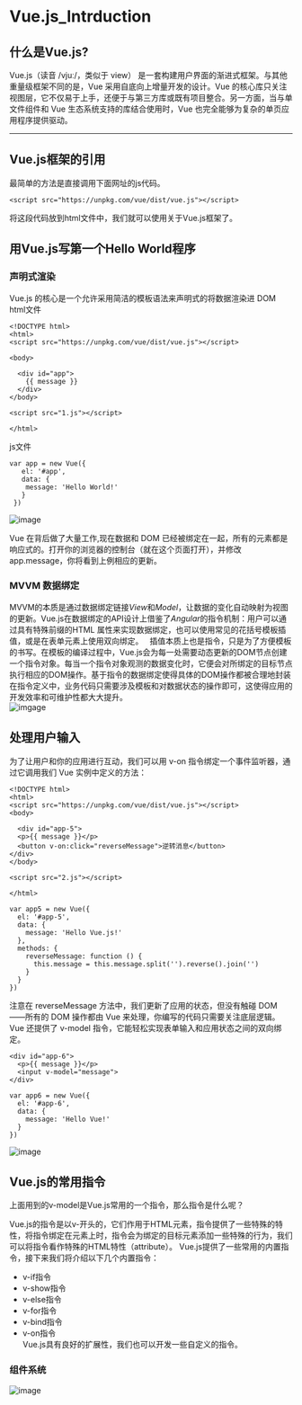 Vue.js_Intrduction
===
## 什么是Vue.js?
Vue.js（读音 /vjuː/，类似于 view） 是一套构建用户界面的渐进式框架。与其他重量级框架不同的是，Vue 采用自底向上增量开发的设计。Vue 的核心库只关注视图层，它不仅易于上手，还便于与第三方库或既有项目整合。另一方面，当与单文件组件和 Vue 生态系统支持的库结合使用时，Vue 也完全能够为复杂的单页应用程序提供驱动。
***
## Vue.js框架的引用
最简单的方法是直接调用下面网址的js代码。  

```<script src="https://unpkg.com/vue/dist/vue.js"></script>```  

将这段代码放到html文件中，我们就可以使用关于Vue.js框架了。
## 用Vue.js写第一个Hello World程序
### 声明式渲染
Vue.js 的核心是一个允许采用简洁的模板语法来声明式的将数据渲染进 DOM  
html文件  
```
<!DOCTYPE html>
<html>
<script src="https://unpkg.com/vue/dist/vue.js"></script>

<body>

  <div id="app">
    {{ message }}
  </div>
</body>

<script src="1.js"></script>

</html>
```
js文件
``` 
var app = new Vue({
   el: '#app',
   data: {
    message: 'Hello World!'
   }
 }) 
 ```
  ![image](https://github.com/JohnChin/Vue_Intrduction/blob/quote/quote/result.png)  

Vue 在背后做了大量工作,现在数据和 DOM 已经被绑定在一起，所有的元素都是响应式的。打开你的浏览器的控制台（就在这个页面打开），并修改 app.message，你将看到上例相应的更新。
### MVVM 数据绑定
MVVM的本质是通过数据绑定链接*View*和*Model*，让数据的变化自动映射为视图的更新。Vue.js在数据绑定的API设计上借鉴了*Angular*的指令机制：用户可以通过具有特殊前缀的HTML 属性来实现数据绑定，也可以使用常见的花括号模板插值，或是在表单元素上使用双向绑定。  
插值本质上也是指令，只是为了方便模板的书写。在模板的编译过程中，Vue.js会为每一处需要动态更新的DOM节点创建一个指令对象。每当一个指令对象观测的数据变化时，它便会对所绑定的目标节点执行相应的DOM操作。基于指令的数据绑定使得具体的DOM操作都被合理地封装在指令定义中，业务代码只需要涉及模板和对数据状态的操作即可，这使得应用的开发效率和可维护性都大大提升。  
![imgage](http://img.ptcms.csdn.net/article/201508/11/55c9abacf113a.jpg)
## 处理用户输入
为了让用户和你的应用进行互动，我们可以用 v-on 指令绑定一个事件监听器，通过它调用我们 Vue 实例中定义的方法：  
```
<!DOCTYPE html>
<html>
<script src="https://unpkg.com/vue/dist/vue.js"></script>
<body>

  <div id="app-5">
  <p>{{ message }}</p>
  <button v-on:click="reverseMessage">逆转消息</button>
</div>
</body>

<script src="2.js"></script>

</html>
```
```
var app5 = new Vue({
  el: '#app-5',
  data: {
    message: 'Hello Vue.js!'
  },
  methods: {
    reverseMessage: function () {
      this.message = this.message.split('').reverse().join('')
    }
  }
})
```
注意在 reverseMessage 方法中，我们更新了应用的状态，但没有触碰 DOM——所有的 DOM 操作都由 Vue 来处理，你编写的代码只需要关注底层逻辑。  
Vue 还提供了 v-model 指令，它能轻松实现表单输入和应用状态之间的双向绑定。
```
<div id="app-6">
  <p>{{ message }}</p>
  <input v-model="message">
</div>
```
```
var app6 = new Vue({
  el: '#app-6',
  data: {
    message: 'Hello Vue!'
  }
})
```
 ![image](https://github.com/JohnChin/Vue_Intrduction/blob/quote/Input/input1.png)  
## Vue.js的常用指令
上面用到的v-model是Vue.js常用的一个指令，那么指令是什么呢？

Vue.js的指令是以v-开头的，它们作用于HTML元素，指令提供了一些特殊的特性，将指令绑定在元素上时，指令会为绑定的目标元素添加一些特殊的行为，我们可以将指令看作特殊的HTML特性（attribute）。
Vue.js提供了一些常用的内置指令，接下来我们将介绍以下几个内置指令：
* v-if指令
* v-show指令
* v-else指令
* v-for指令
* v-bind指令
* v-on指令  
Vue.js具有良好的扩展性，我们也可以开发一些自定义的指令。
### 组件系统
![image](https://cn.vuejs.org/images/components.png)
